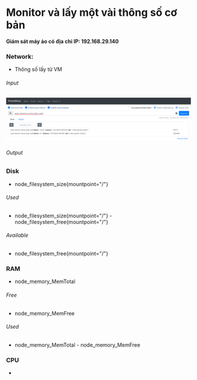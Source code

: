 # Monitor và lấy một vài thông số cơ bản 

**Giám sát máy ảo có địa chỉ IP: 192.168.29.140**

### Network: 
- Thông số lấy từ VM 

###### Input

![1](../image/2021-05-19_17-35-48.png)

###### Output



### Disk 
- node_filesystem_size{mountpoint="/"}
###### Used
- node_filesystem_size{mountpoint="/"} - node_filesystem_free{mountpoint="/"}
###### Available
- node_filesystem_free{mountpoint="/"}

### RAM
- node_memory_MemTotal
###### Free
- node_memory_MemFree
###### Used
- node_memory_MemTotal - node_memory_MemFree
### CPU
- 